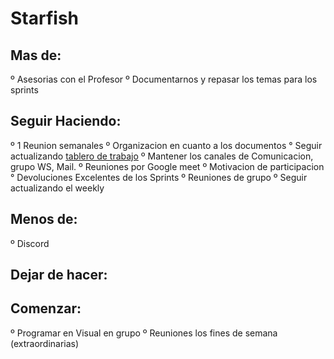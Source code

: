 # Starfish

## **Mas de:**
º Asesorias con el Profesor 
º Documentarnos y repasar los temas para los sprints

## **Seguir Haciendo:**
º 1 Reunion semanales 
º Organizacion en cuanto a los documentos 
° Seguir actualizando [tablero de trabajo](https://github.com/nachov00/grupo_1_RoadTripping/projects/1) 
º Mantener los canales de Comunicacion, grupo WS, Mail. 
º Reuniones por Google meet 
º Motivacion de participacion 
° Devoluciones Excelentes de los Sprints 
º Reuniones de grupo 
º Seguir actualizando el weekly

## **Menos de:**
º Discord 

## **Dejar de hacer:**

## **Comenzar:**
º Programar en Visual en grupo
º Reuniones los fines de semana (extraordinarias)
